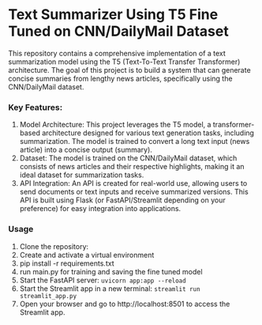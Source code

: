 # Text Summarizer Using T5 Fine Tuned on CNN/DailyMail Dataset

This repository contains a comprehensive implementation of a text summarization model using the T5 (Text-To-Text Transfer Transformer) architecture. The goal of this project is to build a system that can generate concise summaries from lengthy news articles, specifically using the CNN/DailyMail dataset.

### Key Features:

1. Model Architecture: This project leverages the T5 model, a transformer-based architecture designed for various text generation tasks, including summarization. The model is trained to convert a long text input (news article) into a concise output (summary).
2. Dataset: The model is trained on the CNN/DailyMail dataset, which consists of news articles and their respective highlights, making it an ideal dataset for summarization tasks.
3. API Integration: An API is created for real-world use, allowing users to send documents or text inputs and receive summarized versions. This API is built using Flask (or FastAPI/Streamlit depending on your preference) for easy integration into applications.

### Usage

1. Clone the repository:
2. Create and activate a virtual environment
3. pip install -r requirements.txt
4. run main.py for training and saving the fine tuned model
6. Start the FastAPI server: `uvicorn app:app --reload`
7. Start the Streamlit app in a new terminal: `streamlit run streamlit_app.py`
8. Open your browser and go to http://localhost:8501 to access the Streamlit app.

 
